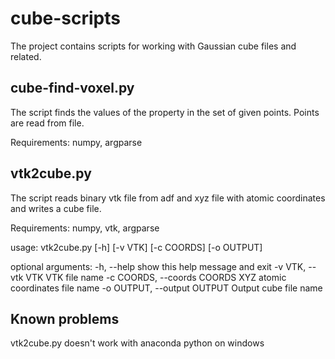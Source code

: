 # cube-scripts

The project contains scripts for working with Gaussian cube files and related.

cube-find-voxel.py
--------------------
The script finds the values of the property in the set of given points. Points are read from file.

Requirements: numpy, argparse

vtk2cube.py
--------------------
The script reads binary vtk file from adf and xyz file with atomic coordinates and writes a cube file.

Requirements: numpy, vtk, argparse

usage: vtk2cube.py [-h] [-v VTK] [-c COORDS] [-o OUTPUT]

optional arguments:
  -h, --help            show this help message and exit
  -v VTK, --vtk VTK     VTK file name
  -c COORDS, --coords COORDS      XYZ atomic coordinates file name
  -o OUTPUT, --output OUTPUT      Output cube file name


Known problems
--------------------
vtk2cube.py doesn't work with anaconda python on windows

